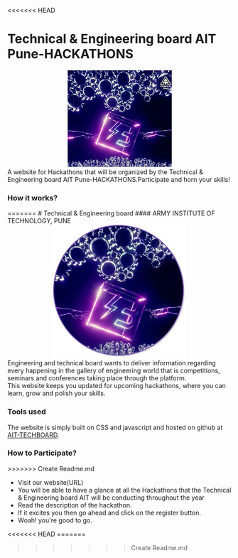 <<<<<<< HEAD

# Technical & Engineering board AIT Pune-HACKATHONS
<div align="center"><img src="tb favicon.png"/></div>
 A website for Hackathons that will be organized by the Technical & Engineering board AIT Pune-HACKATHONS.Participate and horn your skills!
 <h3>How it works?</h3>
=======
# Technical & Engineering board
#### ARMY INSTITUTE OF TECHNOLOGY, PUNE
<div align="center"><img src="/images/tb.PNG" width=300></div>
Engineering and technical board wants to deliver information
regarding every happening in the gallery of engineering world that is competitions, seminars and conferences taking place through the platform.<br>
This website keeps you updated for upcoming hackathons, where you can learn, grow and polish your skills.

 <h3>Tools used </h3>
 The website is simply built on CSS and javascript and hosted on github at <a href="https://ait-techboard.github.io/hackathons/"> AIT-TECHBOARD</a>.
 
 <h3>How to Participate?</h3>
>>>>>>> Create Readme.md
 <ul>
 <li>Visit our website(URL)</li>
 <li>You will be able to have a glance at all the Hackathons that the Technical & Engineering board AIT will be conducting throughout the year</li>
 <li>Read the description of the hackathon.</li>
 <li>If it excites you then go ahead and click on the register button.</li>
 <li>Woah! you're good to go.</li>
 </ul>
<<<<<<< HEAD
=======
 


>>>>>>> Create Readme.md
